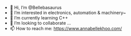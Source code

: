 - 👋 Hi, I’m @Bellebasaurus
- 👀 I’m interested in electronics, automation & machinery~
- 🌱 I’m currently learning C++
- 💞️ I’m looking to collaborate ...
- 📫 How to reach me: https://www.annabellekhoo.com/

<!---
Bellebasaurus/Bellebasaurus is a ✨ special ✨ repository because its `README.md` (this file) appears on your GitHub profile.
You can click the Preview link to take a look at your changes.
--->
